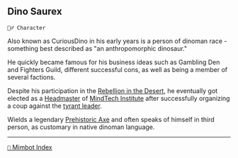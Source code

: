 ## Dino Saurex

`🧙‍♂️ Character`

Also known as CuriousDino in his early years is a person of dinoman race - something best described as "an anthropomorphic dinosaur."

He quickly became famous for his business ideas such as Gambling Den and Fighters Guild, different successful cons, as well as being a member of several factions. 

Despite his participation in the [Rebellion in the Desert](<https://alexeygorovoy.github.io/zeithalt/timeline/#eon-506---rebellion-in-the-desert>), he eventually got elected as a [Headmaster](<https://zeithalt.github.io/r/council_of_minds.html>) of [MindTech Institute](<https://zeithalt.github.io/r/mindtech_institute.html>) after successfully organizing a coup against the [tyrant leader](<https://zeithalt.github.io/r/loki.html>). 

Wields a legendary [Prehistoric Axe](<https://zeithalt.github.io/r/prehistoric_axe.html>) and often speaks of himself in third person, as customary in native dinoman language.

-----
[`📑` Mimbot Index](<https://zeithalt.github.io/r/#8f50>)
<!---
keywords: sw, CuriousDino, gambling, fighters
aliases: 
-->